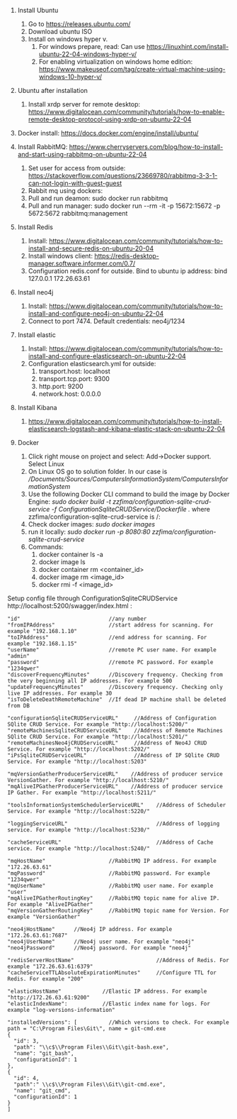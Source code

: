 1. Install Ubuntu
    1. Go to https://releases.ubuntu.com/
    1. Download ubuntu ISO
    1. Install on windows hyper v. 
        1. For windows prepare, read: Can use https://linuxhint.com/install-ubuntu-22-04-windows-hyper-v/
        1. For enabling virtualization on windows home edition: https://www.makeuseof.com/tag/create-virtual-machine-using-windows-10-hyper-v/
1. Ubuntu after installation
    1. Install xrdp server for remote desktop: https://www.digitalocean.com/community/tutorials/how-to-enable-remote-desktop-protocol-using-xrdp-on-ubuntu-22-04
1. Docker install: https://docs.docker.com/engine/install/ubuntu/ 
1. Install RabbitMQ: https://www.cherryservers.com/blog/how-to-install-and-start-using-rabbitmq-on-ubuntu-22-04
    1. Set user for access from outside: https://stackoverflow.com/questions/23669780/rabbitmq-3-3-1-can-not-login-with-guest-guest
    2. Rabbit mq using dockers:
    3. Pull and run deamon: sudo docker run rabbitmq
    4. Pull and run manager: sudo docker run --rm -it -p 15672:15672 -p 5672:5672 rabbitmq:management
1. Install Redis
    1. Install: https://www.digitalocean.com/community/tutorials/how-to-install-and-secure-redis-on-ubuntu-20-04
    1. Install windows client: https://redis-desktop-manager.software.informer.com/0.7/
    1. Configuration redis.conf for outside. Bind to ubuntu ip address: bind 127.0.0.1 172.26.63.61
1. Install neo4j
    1. Install: https://www.digitalocean.com/community/tutorials/how-to-install-and-configure-neo4j-on-ubuntu-22-04
    1. Connect to port 7474. Default credentials: neo4j/1234
1. Install elastic
    1. Install: https://www.digitalocean.com/community/tutorials/how-to-install-and-configure-elasticsearch-on-ubuntu-22-04
    1. Configuration elasticsearch.yml for outside:
        1. transport.host: localhost 
        1. transport.tcp.port: 9300 
        1. http.port: 9200
        1. network.host: 0.0.0.0
1. Install Kibana
    1.   https://www.digitalocean.com/community/tutorials/how-to-install-elasticsearch-logstash-and-kibana-elastic-stack-on-ubuntu-22-04

1. Docker
    1. Click right mouse on project and select: Add->Docker support. Select Linux
    1. On Linux OS go to solution folder. In our case is */Documents/Sources/ComputersInformationSystem/ComputersInformationSystem*
    1. Use the following Docker CLI command to build the image by Docker Engine: *sudo docker build -t zzfima/configuration-sqlite-crud-service -f ConfigurationSqliteCRUDService/Dockerfile .* where zzfima/configuration-sqlite-crud-service is <Docker Hub ID>/<Project Name>:<Version>
    1. Check docker images: *sudo docker images*
    1. run it locally: *sudo docker run -p 8080:80 zzfima/configuration-sqlite-crud-service*
    1. Commands:
        1. docker container ls -a
        1. docker image ls
        1. docker container rm <container_id>
        1. docker image rm <image_id>
        1. docker rmi -f <image_id>

Setup config file through ConfigurationSqliteCRUDService http://localhost:5200/swagger/index.html :

    "id"                            //any number
    "fromIPAddress"                 //start address for scanning. For example "192.168.1.10"
    "toIPAddress"                   //end address for scanning. For example "192.168.1.15"
    "userName"                      //remote PC user name. For example "admin"
    "password"                      //remote PC password. For example "1234qwer"
    "discoverFrequencyMinutes"      //Discovery frequency. Checking from the very beginning all IP addresses. For example 500
    "updateFrequencyMinutes"        //Discovery frequency. Checking only live IP addresses. For example 30
    "isToDeleteDeathRemoteMachine"  //If dead IP machine shall be deleted from DB
    
    "configurationSqliteCRUDServiceURL"     //Address of Configuration SQlite CRUD Service. For example "http://localhost:5200/"
    "remoteMachinesSqliteCRUDServiceURL"    //Address of Remote Machines SQlite CRUD Service. For example "http://localhost:5201/"
    "remoteMachinesNeo4jCRUDServiceURL"     //Address of Neo4J CRUD Service. For example "http://localhost:5202/"
    "iPsSqliteCRUDServiceURL"               //Address of IP SQlite CRUD Service. For example "http://localhost:5203"
    
    "mqVersionGatherProducerServiceURL"    //Address of producer service VersionGather. For example "http://localhost:5210/"
    "mqAliveIPGatherProducerServiceURL"    //Address of producer service IP Gather. For example "http://localhost:5211/"

    "toolsInformationSystemSchedulerServiceURL"    //Address of Scheduler Service. For example "http://localhost:5220/"

    "loggingServiceURL"                            //Address of logging service. For example "http://localhost:5230/"

    "cacheServiceURL"                              //Address of Cache service. For example "http://localhost:5240/"

    "mqHostName"                    //RabbitMQ IP address. For example "172.26.63.61"
    "mqPassword"                    //RabbitMQ password. For example "1234qwer"
    "mqUserName"                    //RabbitMQ user name. For example "user"
    "mqAliveIPGatherRoutingKey"     //RabbitMQ topic name for alive IP. For example "AliveIPGather"
    "mqVersionGatherRoutingKey"     //RabbitMQ topic name for Version. For example "VersionGather"

    "neo4jHostName"      //Neo4j IP address. For example "172.26.63.61:7687"    
    "neo4jUserName"      //Neo4j user name. For example "neo4j"
    "neo4jPassword"      //Neo4j password. For example "neo4j"

    "redisServerHostName"                          //Address of Redis. For example "172.26.63.61:6379"
    "cacheServiceTTLAbsoluteExpirationMinutes"     //Configure TTL for Redis. For example "200"

    "elasticHostName"             //Elastic IP address. For example "http://172.26.63.61:9200"
    "elasticIndexName":           //Elastic index name for logs. For example "log-versions-information"

    "installedVersions": [          //Which versions to check. For example path = "C:\Program Files\Git\", name = git-cmd.exe
    {
	  "id": 3,
	  "path": "\\c$\\Program Files\\Git\\git-bash.exe",
	  "name": "git_bash",
	  "configurationId": 1
	},
	{
	  "id": 4,
	  "path":" \\c$\\Program Files\\Git\\git-cmd.exe",
	  "name": "git_cmd",
	  "configurationId": 1
	}
    ]
 
